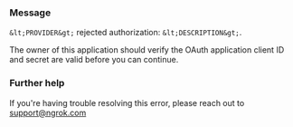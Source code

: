 
### Message
`&lt;PROVIDER&gt;` rejected authorization: `&lt;DESCRIPTION&gt;`.

The owner of this application should verify the OAuth application client ID and secret are valid before you can continue.

### Further help
If you're having trouble resolving this error, please reach out to [support@ngrok.com](mailto:support@ngrok.com?subject=Help%20with%20ERR_NGROK_5524)

